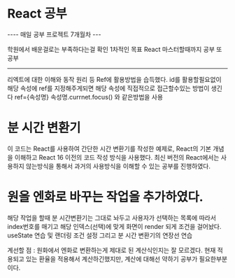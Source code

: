 # React 공부

---- 매일 공부 프로젝트 7개월차 ---


학원에서 배운걸로는 부족하다는걸 확인
1차적인 목표 
React 마스터할때까지 공부 또 공부

----------------------------------------------------------
리엑트에 대한 이해와 동작 원리 등 
Ref에 활용방법을 습득했다.
id를 활용할필요없이 해당 속성에 ref를 지정해주게되면 해당 속성에 직접적으로 접근할수있는 방법이 생긴다
ref={속성명} 
속성명.currnet.focus() 와 같은방법을 사용


# 분 시간 변환기

이 코드는 React를 사용하여 간단한 시간 변환기를 작성한 예제로,
React의 기본 개념을 이해하고 React 16 이전의 코드 작성 방식을 사용했다.
최신 버전의 React에서는 사용하지 않는방식을 통해서 과거의 사용방식을 이해할 수 있는 공부를 진행하였다.

# 원을 엔화로 바꾸는 작업을 추가하였다.

해당 작업을 할때 분 시간변환기는 그대로 놔두고 사용자가 선택하는 목록에 따라서 index번호를 매기고
해당 인덱스(선택)에 맞게 화면이 render 되게 조건을 걸어놨다.
useState 연습 및 랜더링 조건 설정 그리고 분 시간 변환기의 연장선 연습

계선할 점 : 원화에서 엔화로 변환하는게 제대로 된 계산식인지는 잘 모르겠다. 현재 적용되고 있는 환율을 적용해서 계산하긴했지만,
계산에 대해선 약하기 공부가 필요한부분이다.







